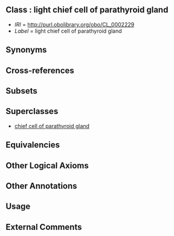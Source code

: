 
## Class : light chief cell of parathyroid gland

 * *IRI* = http://purl.obolibrary.org/obo/CL_0002229
 * *Label* = light chief cell of parathyroid gland

## Synonyms


## Cross-references


## Subsets


## Superclasses

 * [chief cell of parathyroid gland](../../CL/46/CL_0000446.md)

## Equivalencies


## Other Logical Axioms


## Other Annotations


## Usage


## External Comments

